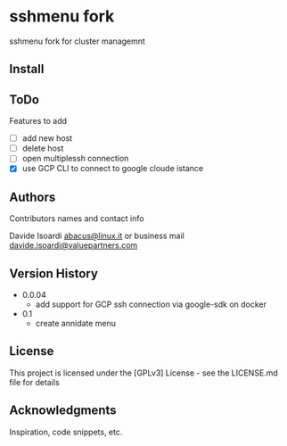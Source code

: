 # sshmenu fork

sshmenu fork for cluster managemnt

## Install



## ToDo

Features to add
- [ ] add new host
- [ ] delete host
- [ ] open multiplessh connection
- [X] use GCP CLI to connect to google cloude istance

## Authors

Contributors names and contact info

Davide Isoardi abacus@linux.it or business mail davide.isoardi@valuepartners.com

## Version History

* 0.0.04
    * add support for GCP ssh connection via google-sdk on docker
* 0.1
    * create annidate menu

## License

This project is licensed under the [GPLv3] License - see the LICENSE.md file for details

## Acknowledgments

Inspiration, code snippets, etc.
